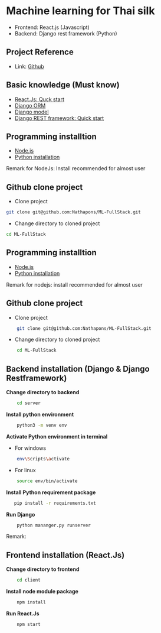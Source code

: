 # Machine learning for Thai silk

- Frontend: React.js (Javascript)
- Backend: Django rest framework (Python)

## Project Reference
-  Link: [Github](https://github.com/lunica101/ie-project)

## Basic knowledge (Must know)

 - [React.Js: Quck start](https://react.dev/learn)
 - [Django ORM](https://docs.djangoproject.com/en/4.2/topics/db/queries/)
 - [Django model](https://docs.djangoproject.com/en/4.2/topics/db/models/)
 - [Django REST framework: Quick start](https://www.django-rest-framework.org/tutorial/quickstart/)

## Programming installtion

- [Node.js](https://nodejs.org/en)
- [Python installation](https://www.python.org/)

Remark for NodeJs: Install recommended for almost user

## Github clone project

-  Clone project

```bash
git clone git@github.com:Nathapons/ML-FullStack.git
```

-  Change directory to cloned project
```bash
cd ML-FullStack
```

## Programming installtion

- [Node.js](https://nodejs.org/en)
- [Python installation](https://www.python.org/)

Remark for nodejs: install recommended for almost user

## Github clone project

-  Clone project

```bash
    git clone git@github.com:Nathapons/ML-FullStack.git
```

-  Change directory to cloned project
```bash
    cd ML-FullStack
```

## Backend installation (Django & Django Restframework)

**Change directory to backend**
```bash
    cd server
```
**Install python environment**
```bash
    python3 -m venv env
```

**Activate Python environment in terminal**
- For windows
```bash
    env\Scripts\activate
```

-  For linux
```bash
    source env/bin/activate
```
**Install Python requirement package**
```bash
   pip install -r requirements.txt
```
**Run Django**
```bash
    python mananger.py runserver
```
Remark:

## Frontend installation (React.Js)

**Change directory to frontend**
```bash
    cd client
```
**Install node module package**
```bash
    npm install
```

**Run React.Js**
```bash
    npm start
```